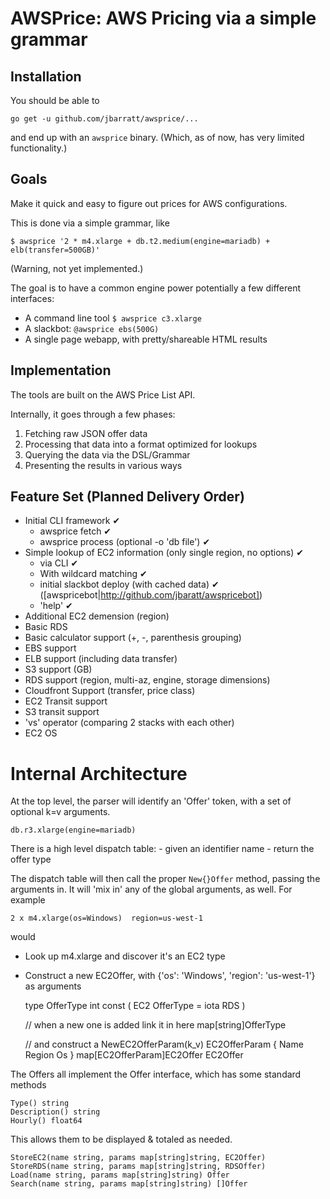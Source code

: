 # AWSPrice: AWS Pricing via a simple grammar

## Installation

You should be able to

	go get -u github.com/jbarratt/awsprice/...

and end up with an `awsprice` binary. (Which, as of now, has very limited functionality.)

## Goals

Make it quick and easy to figure out prices for AWS configurations.

This is done via a simple grammar, like

```
$ awsprice '2 * m4.xlarge + db.t2.medium(engine=mariadb) + elb(transfer=500GB)'
```

(Warning, not yet implemented.)

The goal is to have a common engine power potentially a few different interfaces:

* A command line tool `$ awsprice c3.xlarge`
* A slackbot: `@awsprice ebs(500G)`
* A single page webapp, with pretty/shareable HTML results

## Implementation

The tools are built on the AWS Price List API.

Internally, it goes through a few phases:

1. Fetching raw JSON offer data
2. Processing that data into a format optimized for lookups
3. Querying the data via the DSL/Grammar
4. Presenting the results in various ways

## Feature Set (Planned Delivery Order)

* Initial CLI framework ✔ 
	* awsprice fetch ✔
	* awsprice process (optional -o 'db file') ✔
* Simple lookup of EC2 information (only single region, no options) ✔
	* via CLI ✔
	* With wildcard matching ✔
	* initial slackbot deploy (with cached data) ✔ ([awspricebot|http://github.com/jbaratt/awspricebot])
	* 'help' ✔
* Additional EC2 demension (region)
* Basic RDS
* Basic calculator support (+, -, parenthesis grouping)
* EBS support
* ELB support (including data transfer)
* S3 support (GB)
* RDS support (region, multi-az, engine, storage dimensions)
* Cloudfront Support (transfer, price class)
* EC2 Transit support
* S3 transit support
* 'vs' operator (comparing 2 stacks with each other)
* EC2 OS


# Internal Architecture

At the top level, the parser will identify an 'Offer' token, with a set of optional k=v arguments.

	db.r3.xlarge(engine=mariadb)

There is a high level dispatch table:
	- given an identifier name
	- return the offer type

The dispatch table will then call the proper `New{}Offer` method, passing the arguments in.
It will 'mix in' any of the global arguments, as well. For example

	2 x m4.xlarge(os=Windows)  region=us-west-1

would 

* Look up m4.xlarge and discover it's an EC2 type
* Construct a new EC2Offer, with {'os': 'Windows', 'region': 'us-west-1'} as arguments

	type OfferType int
	const (
		EC2 OfferType = iota
		RDS
	)

	// when a new one is added link it in here
	map[string]OfferType

	// and construct a NewEC2OfferParam(k_v)
	EC2OfferParam {
		Name
		Region
		Os
	}
	map[EC2OfferParam]EC2Offer
	EC2Offer


The Offers all implement the Offer interface, which has some standard methods

	Type() string
	Description() string
	Hourly() float64

This allows them to be displayed & totaled as needed.

	StoreEC2(name string, params map[string]string, EC2Offer)
	StoreRDS(name string, params map[string]string, RDSOffer)
	Load(name string, params map[string]string) Offer
	Search(name string, params map[string]string) []Offer




